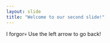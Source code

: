```yaml
---
layout: slide
title: "Welcome to our second slide!"
---
```

I forgor💀
Use the left arrow to go back!
